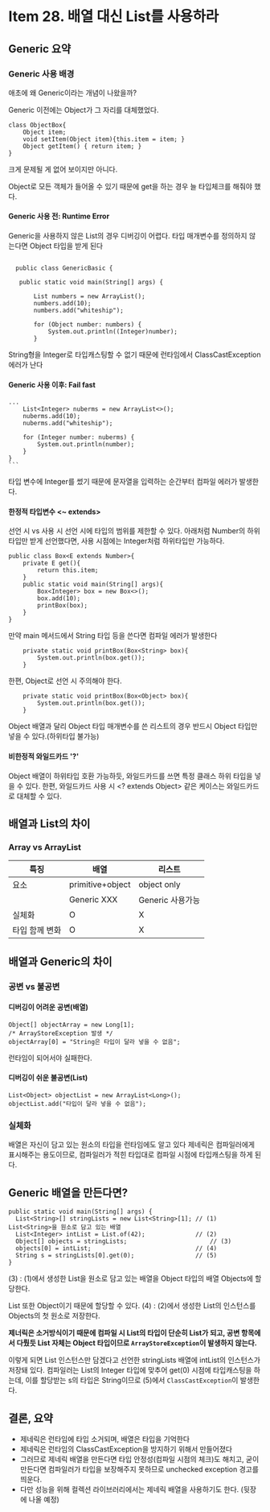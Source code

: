 # Item 28. 배열 대신 List를 사용하라
## Generic 요약
### Generic 사용 배경
애초에 왜 Generic이라는 개념이 나왔을까?

Generic 이전에는 Object가 그 자리를 대체했었다.


```
class ObjectBox{
	Object item;
    void setItem(Object item){this.item = item; }
    Object getItem() { return item; }
}
```

크게 문제될 게 없어 보이지만 아니다.

Object로 모든 객체가 들어올 수 있기 때문에 get을 하는 경우 늘 타입체크를 해줘야 했다.

#### Generic 사용 전: Runtime Error
 Generic을 사용하지 않은 List의 경우 디버깅이 어렵다.
 타입 매개변수를 정의하지 않는다면 Object 타입을 받게 된다
 ```

   public class GenericBasic {

    public static void main(String[] args) {

        List numbers = new ArrayList();
        numbers.add(10);
        numbers.add("whiteship");

        for (Object number: numbers) {
            System.out.println((Integer)number);
        }
```

String형을 Integer로 타입캐스팅할 수 없기 때문에 런타임에서 ClassCastException 에러가 난다



#### Generic 사용 이후: Fail fast

    ...
	    List<Integer> nuberms = new ArrayList<>();
        nuberms.add(10);
        nuberms.add("whiteship");

        for (Integer number: nuberms) {
            System.out.println(number);
        }
    }
    ```
    
   타입 변수에 Integer를 썼기 때문에 문자열을 입력하는 순간부터 컴파일 에러가 발생한다.
   

#### 한정적 타입변수 <~ extends>
선언 시 vs 사용 시
선언 시에 타입의 범위를 제한할 수 있다.
아래처럼 Number의 하위타입만 받게 선언했다면, 사용 시점에는 Integer처럼 하위타입만 가능하다.


    public class Box<E extends Number>{
	    private E get(){
		    return this.item;
	    }
		public static void main(String[] args){
			Box<Integer> box = new Box<>();
			box.add(10);
			printBox(box);
		}
    }

만약 main 메서드에서  String 타입 등을 쓴다면 컴파일 에러가 발생한다


	    private static void printBox(Box<String> box){
			System.out.println(box.get());
		}

한편, Object로 선언 시 주의해야 한다.

		private static void printBox(Box<Object> box){
			System.out.println(box.get());
		}

Object 배열과 달리 Object 타입 매개변수를 쓴 리스트의 경우 반드시 Object 타입만 넣을 수 있다.(하위타입 불가능)




#### 비한정적 와일드카드 '?'
Object 배열이 하위타입 호환 가능하듯, 와일드카드를 쓰면 특정 클래스 하위 타입을 넣을 수 있다.
한편, 와일드카드 사용 시 <? extends Object> 같은 케이스는 와일드카드로 대체할 수 있다. 


## 배열과  List의 차이
### Array vs ArrayList
| 특징 |배열|리스트  |
|--|--|--|
| 요소 |primitive+object  | object only |
|  |Generic XXX  |Generic 사용가능 |
|실체화  |O  |X |
| 타입 함께 변화 |O  |X |


 
## 배열과 Generic의 차이

### 공변 vs 불공변
#### 디버깅이 어려운 공변(배열)

```
Object[] objectArray = new Long[1];
/* ArrayStoreException 발생 */
objectArray[0] = "String은 타입이 달라 넣을 수 없음";
```
런타임이 되어서야 실패한다.

#### 디버깅이 쉬운 불공변(List)
```
List<Object> objectList = new ArrayList<Long>();
objectList.add("타입이 달라 넣을 수 없음");
```

### 실체화
배열은 자신이 담고 있는 원소의 타입을 런타임에도 알고 있다
제네릭은 컴파일러에게 표시해주는 용도이므로, 컴파일러가 적힌 타입대로 컴파일 시점에 타입캐스팅을 하게 된다. 

## Generic 배열을 만든다면?

```
public static void main(String[] args) {
  List<String>[] stringLists = new List<String>[1];	// (1) List<String>을 원소로 담고 있는 배열
  List<Integer> intList = List.of(42);				// (2)
  Object[] objects = stringLists;						// (3)
  objects[0] = intList;								// (4)
  String s = stringLists[0].get(0);					// (5)
}
```
(3) : (1)에서 생성한 List<String>을 원소로 담고 있는 배열을 Object 타입의 배열 Objects에 할당한다. 

List<String> 또한 Object이기 때문에 할당할 수 있다. 
(4) : (2)에서 생성한 List<Integer>의 인스턴스를 Objects의 첫 원소로 저장한다.

 **제너릭은 소거방식이기 때문에 컴파일 시 List의 타입이 단순히 List가 되고, 공변 항목에서 다뤘듯 List 자체는 Object 타입이므로 `ArrayStoreException`이 발생하지 않는다.**

이렇게 되면 List<String> 인스턴스만 담겠다고 선언한 stringLists 배열에 intList의 인스턴스가 저장돼 있다.
컴파일러는 List<Integer>의 Integer 타입에 맞추어 get(0) 시점에 타입캐스팅을 하는데,
이를 할당받는 s의 타입은 String이므로 
(5)에서 `ClassCastException`이 발생한다.

## 결론, 요약
- 제네릭은 런타임에 타입 소거되며, 배열은 타입을 기억한다
- 제네릭은 런타임의 ClassCastException을 방지하기 위해서 만들어졌다
- 그러므로 제네릭 배열을 만든다면 타입 안정성(컴파일 시점의 체크)도 해치고, 굳이 만든다면 컴파일러가 타입을 보장해주지 못하므로 unchecked exception 경고를 띄운다. 
- 다만 성능을 위해 컬렉션 라이브러리에서는 제네릭 배열을 사용하기도 한다. (뒷장에 나올 예정)

